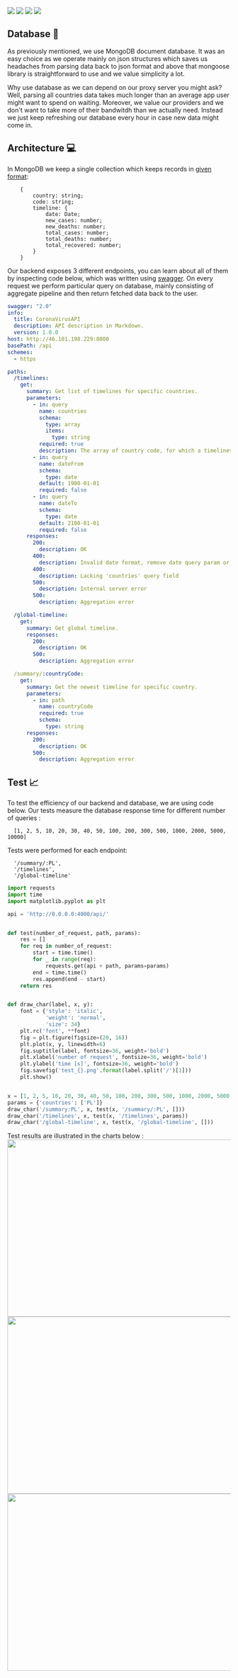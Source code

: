 [![](https://img.shields.io/badge/nodejs-newest-brightgreen)](https://nodejs.org/en/)
[![](https://img.shields.io/badge/typescript-3.8.3-brightgreen)](https://www.typescriptlang.org/)
[![](https://img.shields.io/badge/express-4.17.1-brightgreen)](https://expressjs.com/)
[![](https://img.shields.io/badge/mongoose-5.9.5-brightgreen)](https://mongoosejs.com/)


## Database :floppy_disk:
As previously mentioned, we use MongoDB document database. It was an easy choice as we operate mainly on json structures
which saves us headaches from parsing data back to json format and above that mongoose library is straightforward
to use and we value simplicity a lot.

Why use database as we can depend on our proxy server you might ask? Well, parsing all countries data takes much longer than
an average app user might want to spend on waiting. Moreover, we value our providers and we don't want to take more of their bandwitdh
than we actually need. Instead we just keep refreshing our database every hour in case new data might come in.

## Architecture :computer:
In MongoDB we keep a single collection which keeps records in [given format](https://github.com/Qizot/CoronavirusVisualizer/blob/master/backend/coronavirus-visualizer-api/src/models/timeline.ts):

```
    {
        country: string;
        code: string;
        timeline: {
            date: Date;
            new_cases: number;
            new_deaths: number;
            total_cases: number;
            total_deaths: number;
            total_recovered: number;
        }
    }
```

Our backend exposes 3 different endpoints, you can learn about all of them by inspecting code below, which was written using [swagger](https://swagger.io/).
On every request we perform particular query on database, mainly consisting of aggregate pipeline and then return fetched data
back to the user.

```yaml
swagger: "2.0"
info:
  title: CoronaVirusAPI
  description: API description in Markdown.
  version: 1.0.0
host: http://46.101.198.229:8000
basePath: /api
schemes:
  - https

paths:
  /timelines:
    get:
      summary: Get list of timelines for specific countries.
      parameters:
        - in: query
          name: countries
          schema:
            type: array
            items:
              type: string
          required: true
          description: The array of country code, for which a timelines will be returned.
        - in: query
          name: dateFrom
          schema:
            type: date
          default: 1900-01-01
          required: false
        - in: query
          name: dateTo
          schema:
            type: date
          default: 2100-01-01
          required: false
      responses:
        200:
          description: OK
        400:
          description: Invalid date format, remove date query param or fix format
        400:
          description: Lacking 'countries' query field
        500:
          description: Internal server error
        500:
          description: Aggregation error

  /global-timeline:
    get:
      summary: Get global timeline.
      responses:
        200:
          description: OK
        500:
          description: Aggregation error

  /summary/:countryCode:
    get:
      summary: Get the newest timeline for specific country.
      parameters:
        - in: path
          name: countryCode
          required: true
          schema:
            type: string
      responses:
        200:
          description: OK
        500:
          description: Aggregation error

```
## Test :chart_with_upwards_trend:
To test the efficiency of our backend and database, we are using code below.
Our tests measure the database response time for different number of queries :
```
  [1, 2, 5, 10, 20, 30, 40, 50, 100, 200, 300, 500, 1000, 2000, 5000, 10000]
```
Tests were performed for each endpoint:
```
  '/summary/:PL',
  '/timelines',
  '/global-timeline'
```
```python
import requests
import time
import matplotlib.pyplot as plt

api = 'http://0.0.0.0:4000/api/'


def test(number_of_request, path, params):
    res = []
    for req in number_of_request:
        start = time.time()
        for _ in range(req):
            requests.get(api + path, params=params)
        end = time.time()
        res.append(end - start)
    return res


def draw_char(label, x, y):
    font = {'style': 'italic',
            'weight': 'normal',
            'size': 34}
    plt.rc('font', **font)
    fig = plt.figure(figsize=(20, 16))
    plt.plot(x, y, linewidth=6)
    fig.suptitle(label, fontsize=36, weight='bold')
    plt.xlabel('number of request', fontsize=36, weight='bold')
    plt.ylabel('time [s]', fontsize=36, weight='bold')
    fig.savefig('test_{}.png'.format(label.split('/')[1]))
    plt.show()


x = [1, 2, 5, 10, 20, 30, 40, 50, 100, 200, 300, 500, 1000, 2000, 5000, 10000]
params = {'countries': ['PL']}
draw_char('/summary:PL', x, test(x, '/summary/:PL', []))
draw_char('/timelines', x, test(x, '/timelines', params))
draw_char('/global-timeline', x, test(x, '/global-timeline', []))
```

Test results are illustrated in the charts below :       
<img align="center" height="400" width="600" src="https://github.com/Qizot/CoronavirusVisualizer/blob/master/backend/test/test_global_timeline.png">
<img align="center" height="400" width="600" src="https://github.com/Qizot/CoronavirusVisualizer/blob/master/backend/test/test_summary.png">
<img align="center" height="400" width="600" src="https://github.com/Qizot/CoronavirusVisualizer/blob/master/backend/test/test_timelines.png">